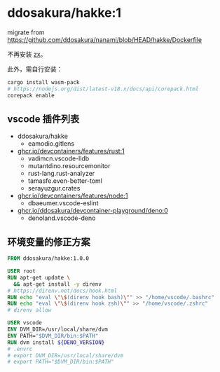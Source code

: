 # ddosakura/hakke:1

migrate from https://github.com/ddosakura/nanami/blob/HEAD/hakke/Dockerfile

不再安装
[zx](https://www.google.com.hk/url?sa=t&rct=j&q=&esrc=s&source=web&cd=&cad=rja&uact=8&ved=2ahUKEwjzioe-kaH7AhUh7XMBHaChA4oQFnoECAYQAQ&url=https%3A%2F%2Fgithub.com%2Fgoogle%2Fzx&usg=AOvVaw2W-PF0Jz1kvPSWz0llV21B)。

此外，需自行安装：

```bash
cargo install wasm-pack
# https://nodejs.org/dist/latest-v18.x/docs/api/corepack.html
corepack enable
```

## vscode 插件列表

- ddosakura/hakke
  - eamodio.gitlens
- [ghcr.io/devcontainers/features/rust:1](https://github.com/devcontainers/features/blob/main/src/rust/devcontainer-feature.json)
  - vadimcn.vscode-lldb
  - mutantdino.resourcemonitor
  - rust-lang.rust-analyzer
  - tamasfe.even-better-toml
  - serayuzgur.crates
- [ghcr.io/devcontainers/features/node:1](https://github.com/devcontainers/features/blob/main/src/node/devcontainer-feature.json)
  - dbaeumer.vscode-eslint
- [ghcr.io/ddosakura/devcontainer-playground/deno:0](../../features/src/deno/devcontainer-feature.json)
  - denoland.vscode-deno

## 环境变量的修正方案

```Dockerfile
FROM ddosakura/hakke:1.0.0

USER root
RUN apt-get update \
  && apt-get install -y direnv
# https://direnv.net/docs/hook.html
RUN echo "eval \"\$(direnv hook bash)\"" >> "/home/vscode/.bashrc"
RUN echo "eval \"\$(direnv hook zsh)\"" >> "/home/vscode/.zshrc"
# direnv allow

USER vscode
ENV DVM_DIR=/usr/local/share/dvm
ENV PATH="$DVM_DIR/bin:$PATH"
RUN dvm install ${DENO_VERSION}
# .envrc
# export DVM_DIR=/usr/local/share/dvm
# export PATH="$DVM_DIR/bin:$PATH"
```
